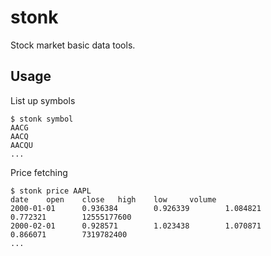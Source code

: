 # stonk

Stock market basic data tools.

## Usage

List up symbols

```shell
$ stonk symbol
AACG
AACQ
AACQU
...
```

Price fetching

```shell
$ stonk price AAPL
date    open    close   high    low     volume
2000-01-01      0.936384        0.926339        1.084821        0.772321        12555177600
2000-02-01      0.928571        1.023438        1.070871        0.866071        7319782400
...
```
